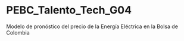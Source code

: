 # PEBC_Talento_Tech_G04
Modelo de pronóstico del precio de la Energía Eléctrica en la Bolsa de Colombia
